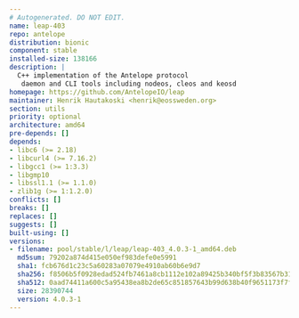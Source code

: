 ```yaml
---
# Autogenerated. DO NOT EDIT.
name: leap-403
repo: antelope
distribution: bionic
component: stable
installed-size: 138166
description: |
  C++ implementation of the Antelope protocol
   daemon and CLI tools including nodeos, cleos and keosd
homepage: https://github.com/AntelopeIO/leap
maintainer: Henrik Hautakoski <henrik@eossweden.org>
section: utils
priority: optional
architecture: amd64
pre-depends: []
depends:
- libc6 (>= 2.18)
- libcurl4 (>= 7.16.2)
- libgcc1 (>= 1:3.3)
- libgmp10
- libssl1.1 (>= 1.1.0)
- zlib1g (>= 1:1.2.0)
conflicts: []
breaks: []
replaces: []
suggests: []
built-using: []
versions:
- filename: pool/stable/l/leap/leap-403_4.0.3-1_amd64.deb
  md5sum: 79202a874d415e050ef983defe0e5991
  sha1: fcb676d1c23c5a60283a07079e4910ab60b6e9d7
  sha256: f8506b5f0928edad524fb7461a8cb1112e102a89425b340bf5f3b83567b314e4
  sha512: 0aad74411a600c5a95438ea8b2de65c851857643b99d638b40f9651173f7f1627694ae471485a2811a11ff26c4b772446cc4bed068f953e76a5cd8fca585e766
  size: 28390744
  version: 4.0.3-1
---
```

